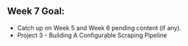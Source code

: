 ## Week 7 Goal:
- Catch up on Week 5 and Week 6 pending content (if any).
- Project 3 - Building A Configurable Scraping Pipeline